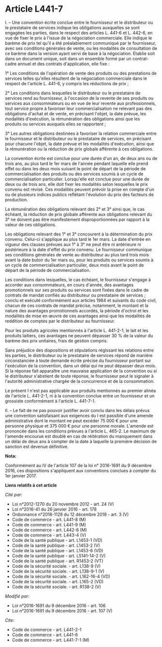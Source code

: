 # Article L441-7

I. – Une convention écrite conclue entre le fournisseur et le distributeur ou le prestataire de services indique les
obligations auxquelles se sont engagées les parties, dans le respect des articles L. 441-6 et L. 442-6, en vue de fixer le
prix à l'issue de la négociation commerciale. Elle indique le barème de prix tel qu'il a été préalablement communiqué par le
fournisseur, avec ses conditions générales de vente, ou les modalités de consultation de ce barème dans la version ayant
servi de base à la négociation. Etablie soit dans un document unique, soit dans un ensemble formé par un contrat-cadre annuel
et des contrats d'application, elle fixe : 

1° Les conditions de l'opération de vente des produits ou des prestations de services telles qu'elles résultent de la
négociation commerciale dans le respect de l'article L. 441-6, y compris les réductions de prix ; 

2° Les conditions dans lesquelles le distributeur ou le prestataire de services rend au fournisseur, à l'occasion de la
revente de ses produits ou services aux consommateurs ou en vue de leur revente aux professionnels, tout service propre à
favoriser leur commercialisation ne relevant pas des obligations d'achat et de vente, en précisant l'objet, la date prévue,
les modalités d'exécution, la rémunération des obligations ainsi que les produits ou services auxquels elles se rapportent ; 

3° Les autres obligations destinées à favoriser la relation commerciale entre le fournisseur et le distributeur ou le
prestataire de services, en précisant pour chacune l'objet, la date prévue et les modalités d'exécution, ainsi que la
rémunération ou la réduction de prix globale afférente à ces obligations. 

La convention écrite est conclue pour une durée d'un an, de deux ans ou de trois ans, au plus tard le 1er mars de l'année
pendant laquelle elle prend effet ou dans les deux mois suivant le point de départ de la période de commercialisation des
produits ou des services soumis à un cycle de commercialisation particulier. Lorsqu'elle est conclue pour une durée de deux
ou de trois ans, elle doit fixer les modalités selon lesquelles le prix convenu est révisé. Ces modalités peuvent prévoir la
prise en compte d'un ou de plusieurs indices publics reflétant l'évolution du prix des facteurs de production. 

La rémunération des obligations relevant des 2° et 3° ainsi que, le cas échéant, la réduction de prix globale afférente aux
obligations relevant du 3° ne doivent pas être manifestement disproportionnées par rapport à la valeur de ces obligations. 

Les obligations relevant des 1° et 3° concourent à la détermination du prix convenu. Celui-ci s'applique au plus tard le 1er
mars. La date d'entrée en vigueur des clauses prévues aux 1° à 3° ne peut être ni antérieure ni postérieure à la date d'effet
du prix convenu. Le fournisseur communique ses conditions générales de vente au distributeur au plus tard trois mois avant la
date butoir du 1er mars ou, pour les produits ou services soumis à un cycle de commercialisation particulier, deux mois avant
le point de départ de la période de commercialisation. 

Les conditions dans lesquelles, le cas échéant, le fournisseur s'engage à accorder aux consommateurs, en cours d'année, des
avantages promotionnels sur ses produits ou services sont fixées dans le cadre de contrats de mandat confiés au distributeur
ou prestataire de services ; conclu et exécuté conformément aux articles 1984 et suivants du code civil, chacun de ces
contrats de mandat précise, notamment, le montant et la nature des avantages promotionnels accordés, la période d'octroi et
les modalités de mise en œuvre de ces avantages ainsi que les modalités de reddition de comptes par le distributeur au
fournisseur. 

Pour les produits agricoles mentionnés à l'article L. 441-2-1, le lait et les produits laitiers, ces avantages ne peuvent
dépasser 30 % de la valeur du barème des prix unitaires, frais de gestion compris. 

Sans préjudice des dispositions et stipulations régissant les relations entre les parties, le distributeur ou le prestataire
de services répond de manière circonstanciée à toute demande écrite précise du fournisseur portant sur l'exécution de la
convention, dans un délai qui ne peut dépasser deux mois. Si la réponse fait apparaître une mauvaise application de la
convention ou si le distributeur s'abstient de toute réponse, le fournisseur peut le signaler à l'autorité administrative
chargée de la concurrence et de la consommation. 

Le présent I n'est pas applicable aux produits mentionnés au premier alinéa de l'article L. 441-2-1, ni à la convention
conclue entre un fournisseur et un grossiste conformément à l'article L. 441-7-1. 

II. – Le fait de ne pas pouvoir justifier avoir conclu dans les délais prévus une convention satisfaisant aux exigences du I
est passible d'une amende administrative dont le montant ne peut excéder 75 000 € pour une personne physique et 375 000 €
pour une personne morale. L'amende est prononcée dans les conditions prévues à l'article L. 465-2. Le maximum de l'amende
encourue est doublé en cas de réitération du manquement dans un délai de deux ans à compter de la date à laquelle la première
décision de sanction est devenue définitive.

**Nota:**

Conformément au IV de l'article 107 de la loi n° 2016-1691 du 9 décembre 2016, ces dispositions s'appliquent aux conventions
conclues à compter du 1er janvier 2017.

**Liens relatifs à cet article**

_Cité par_:

  - Loi n°2012-1270 du 20 novembre 2012 - art. 24 (V)
  - Loi n°2016-41 du 26 janvier 2016 - art. 178
  - Ordonnance n°2018-1128 du 12 décembre 2018 - art. 3 (V)
  - Code de commerce - art. L441-8 (M)
  - Code de commerce - art. L441-9 (M)
  - Code de commerce - art. L442-6 (M)
  - Code de commerce - art. L443-4 (V)
  - Code de la santé publique - art. L1453-1 (VD)
  - Code de la santé publique - art. L1453-2 (V)
  - Code de la santé publique - art. L1453-6 (VD)
  - Code de la santé publique - art. L5141-14-2 (V)
  - Code de la santé publique - art. R1453-2 (VT)
  - Code de la sécurité sociale. - art. L138-9 (V)
  - Code de la sécurité sociale. - art. L138-9-1 (V)
  - Code de la sécurité sociale. - art. L162-16-4 (VD)
  - Code de la sécurité sociale. - art. L165-2 (VD)
  - Code de la sécurité sociale. - art. R138-2 (V)

_Modifié par_:

  - Loi n°2016-1691 du 9 décembre 2016 - art. 106
  - Loi n°2016-1691 du 9 décembre 2016 - art. 107 (V)

_Cite_:

  - Code de commerce - art. L441-2-1
  - Code de commerce - art. L441-6
  - Code de commerce - art. L441-7-1 (M)
